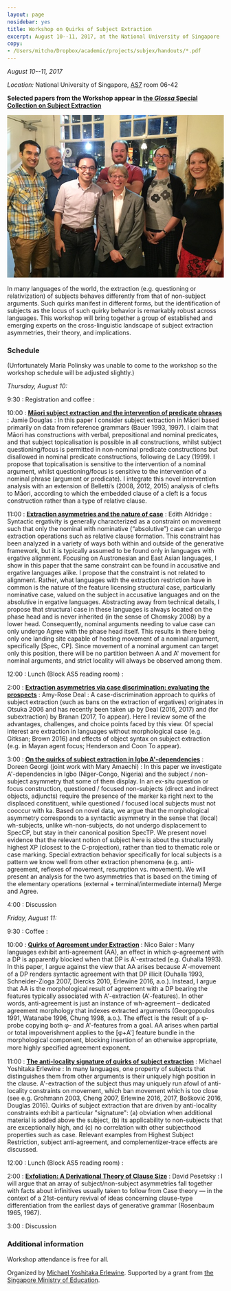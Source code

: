 ```yaml
---
layout: page
nosidebar: yes
title: Workshop on Quirks of Subject Extraction
excerpt: August 10--11, 2017, at the National University of Singapore
copy:
- /Users/mitcho/Dropbox/academic/projects/subjex/handouts/*.pdf
---
```


*August 10--11, 2017*

*Location:* National University of Singapore, [AS7](http://map.nus.edu.sg/#page=map&long=103.7711662000000000&lat=1.2946206530000000) room 06-42

**Selected papers from the Workshop appear in [the *Glossa* Special Collection on Subject Extraction](https://www.glossa-journal.org/collections/special/subject-extraction/)**

[![The speakers](speakers-small.jpg)](speakers.jpg)

In many languages of the world, the extraction (e.g. questioning or relativization) of subjects behaves differently from that of non-subject arguments. Such quirks manifest in different forms, but the identification of subjects as the locus of such quirky behavior is remarkably robust across languages. This workshop will bring together a group of established and emerging experts on the cross-linguistic landscape of subject extraction asymmetries, their theory, and implications.

### Schedule

<style>
dt {
	margin-top: 8pt;
	width: 40pt;
	display: inline-block;
}
dd {
	margin-left: 43pt;
}
dt + dd {
	margin-left: 0pt;
	display: inline-block;
}
span.abstract {
	cursor:pointer;
	font-size:0.8em;
}
</style>
<script>
Zepto(function($){
	$('dd').each(function(i,dt){
		var that = $(this);
		// if the next and next next exist and are not dts
		if (that.next().length && that.next().next().length &&
			!that.next('dt').length && !that.next().next('dt').length) {
			that.next().next().hide();
			var button = $('<span class="abstract"> (abstract)</span>');
			button.on('click', function() {
				$(this).parent('dd').next().next().toggle();
			})
			that.append(button);
		}
	});
});
</script>

(Unfortunately Maria Polinsky was unable to come to the workshop so the workshop schedule will be adjusted slightly.)

*Thursday, August 10:*

9:30
:	Registration and coffee
:	

10:00
:	[**Māori subject extraction and the intervention of predicate phrases**](douglas.pdf)
:	Jamie Douglas
:	In this paper I consider subject extraction in Māori based primarily on data from reference grammars (Bauer 1993, 1997). I claim that Māori has constructions with verbal, prepositional and nominal predicates, and that subject topicalisation is possible in all constructions, whilst subject questioning/focus is permitted in non-nominal predicate constructions but disallowed in nominal predicate constructions, following de Lacy (1999). I propose that topicalisation is sensitive to the intervention of a nominal argument, whilst questioning/focus is sensitive to the intervention of a nominal phrase (argument or predicate). I integrate this novel intervention analysis with an extension of Belletti’s (2008, 2012, 2015) analysis of clefts to Māori, according to which the embedded clause of a cleft is a focus construction rather than a type of relative clause.

11:00
:	[**Extraction asymmetries and the nature of case**](aldridge.pdf)
:	Edith Aldridge
:	Syntactic ergativity is generally characterized as a constraint on movement such that only the nominal with nominative (“absolutive”) case can undergo extraction operations such as relative clause formation. This constraint has been analyzed in a variety of ways both within and outside of the generative framework, but it is typically assumed to be found only in languages with ergative alignment. Focusing on Austronesian and East Asian languages, I show in this paper that the same constraint can be found in accusative and ergative languages alike. I propose that the constraint is not related to alignment. Rather, what languages with the extraction restriction have in common is the nature of the feature licensing structural case, particularly nominative case, valued on the subject in accusative languages and on the absolutive in ergative languages. Abstracting away from technical details, I propose that structural case in these languages is always located on the phase head and is never inherited (in the sense of Chomsky 2008) by a lower head. Consequently, nominal arguments needing to value case can only undergo Agree with the phase head itself. This results in there being only one landing site capable of hosting movement of a nominal argument, specifically [Spec, CP]. Since movement of a nominal argument can target only this position, there will be no partition between A and A' movement for nominal arguments, and strict locality will always be observed among them.

12:00
:	Lunch (Block AS5 reading room)
:	

2:00
:	[**Extraction asymmetries via case discrimination: evaluating the prospects**](deal.pdf)
:	Amy-Rose Deal
:	A case-discrimination approach to quirks of subject extraction (such as bans on the extraction of ergatives) originates in Otsuka 2006 and has recently been taken up by Deal (2016, 2017) and (for subextraction) by Branan (2017, To appear). Here I review some of the advantages, challenges, and choice points faced by this view. Of special interest are extraction in languages without morphological case (e.g. Gitksan; Brown 2016) and effects of object syntax on subject extraction (e.g. in Mayan agent focus; Henderson and Coon To appear).

3:00
:	[**On the quirks of subject extraction in Igbo A'-dependencies**](georgi.pdf)
:	Doreen Georgi (joint work with Mary Amaechi)
:	In this paper we investigate A'-dependencies in Igbo (Niger-Congo, Nigeria) and the subject / non-subject asymmetry that some of them display. In an ex-situ question or focus construction, questioned / focused non-subjects (direct and indirect objects, adjuncts) require the presence of the marker ka right next to the displaced constituent, while questioned / focused local subjects must not cooccur with ka. Based on novel data, we argue that the morphological asymmetry corresponds to a syntactic asymmetry in the sense that (local) wh-subjects, unlike wh-non-subjects, do not undergo displacement to SpecCP, but stay in their canonical position SpecTP. We present novel evidence that the relevant notion of subject here is about the structurally highest XP (closest to the C-projection), rather than tied to thematic role or case marking. 
Special extraction behavior specifically for local subjects is a pattern we know well from other extraction phenomena (e.g. anti-agreement, reflexes of movement, resumption vs. movement). We will present an analysis for the two asymmetries that is based on the timing of the elementary operations (external + terminal/intermediate internal) Merge and Agree.

4:00
:	Discussion


<!--
:	**Subextraction from subjects: The base position matters**
:	Maria Polinsky
:	This paper examines the observation that not all subject-island violations are alike, testing extraction out of unergative, unaccusative, and transitive subjects in English, Russian, and Circassian. The three languages all treat subjects of transitive verbs as strong islands, disallowing subextraction out of these DPs in any position.  With respect to intransitive subjects, the three languages differ as follows. Despite some individual variation, English does not allow subextraction out of subjects regardless of the type of the predicate. In Russian, extraction out of internal arguments (unaccusative subjects and direct objects) is possible out of their base position but once the internal argument scrambles to a different position it becomes frozen for subextraction. In Circassian, extraction out of both types of intransitive subjects (unergative and unaccusative) is possible, although unaccusative subjects are more transparent. I propose that the difference between Russian and Circassian has to do with the presence of a more articulated structure of the verb phrase in Russian as compared to the verb phrase in Circassian.
-->

*Friday, August 11:*

9:30
:	Coffee
:	

10:00
:	[**Quirks of Agreement under Extraction**](baier.pdf)
:	Nico Baier
:	Many languages exhibit anti-agreement (AA), an effect in which φ-agreement with a DP is apparently blocked when that DP is A'-extracted (e.g. Ouhalla 1993). In this paper, I argue against the view that AA arises because A'-movement of a DP renders syntactic agreement with that DP illicit (Ouhalla 1993, Schneider-Zioga 2007, Diercks 2010, Erlewine 2016, a.o.). Instead, I argue that AA is the morphological result of agreement with a DP bearing the features typically associated with A'-extraction (A'-features). In other words, anti-agreement is just an instance of wh-agreement – dedicated agreement morphology that indexes extracted arguments (Georgopoulos 1991, Watanabe 1996, Chung 1998, a.o.). The effect is the result of a φ-probe copying both φ- and A'-features from a goal. AA arises when partial or total impoverishment applies to the [φ+A'] feature bundle in the morphological component, blocking insertion of an otherwise appropriate, more highly speciﬁed agreement exponent. 

11:00
:	[**The anti-locality signature of quirks of subject extraction**](erlewine.pdf)
:	Michael Yoshitaka Erlewine
:	In many languages, one property of subjects that distinguishes them from other arguments is their uniquely high position in the clause. A'-extraction of the subject thus may uniquely run afowl of anti-locality constraints on movement, which ban movement which is too close (see e.g. Grohmann 2003, Cheng 2007, Erlewine 2016, 2017, Bošković 2016, Douglas 2016). Quirks of subject extraction that are driven by anti-locality constraints exhibit a particular "signature": (a) obviation when additional material is added above the subject, (b) its applicability to non-subjects that are exceptionally high, and (c) no correlation with other subjecthood properties such as case. Relevant examples from Highest Subject Restriction, subject anti-agreement, and complementizer-trace effects are discussed.

12:00
:	Lunch (Block AS5 reading room)
:	

2:00
:	[**Exfoliation: A Derivational Theory of Clause Size**](pesetsky.pdf)
:	David Pesetsky
:	I will argue that an array of subject/non-subject asymmetries fall together with facts about infinitives usually taken to follow from Case theory — in the context of a 21st-century revival of ideas concerning clause-type differentiation from the earliest days of generative grammar (Rosenbaum 1965, 1967).

3:00
:	Discussion

### Additional information

Workshop attendance is free for all.

Organized by [Michael Yoshitaka Erlewine](/). Supported by a grant from [the Singapore Ministry of Education](https://www.moe.gov.sg/).